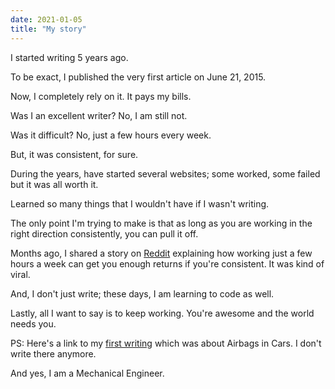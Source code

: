 ```yaml
---
date: 2021-01-05
title: "My story"
---
```


I started writing 5 years ago.

To be exact, I published the very first article on June 21, 2015.

Now, I completely rely on it. It pays my bills.

Was I an excellent writer? No, I am still not.

Was it difficult? No, just a few hours every week.

But, it was consistent, for sure.

During the years, have started several websites; some worked, some failed but it was all worth it.

Learned so many things that I wouldn't have if I wasn't writing.

The only point I'm trying to make is that as long as you are working in the right direction consistently, you can pull it off.

Months ago, I shared a story on [Reddit](https://bit.ly/39h8puq) explaining how working just a few hours a week can get you enough returns if you're consistent. It was kind of viral.

And, I don't just write; these days, I am learning to code as well.

Lastly, all I want to say is to keep working. You're awesome and the world needs you.

PS: Here's a link to my [first writing](https://bit.ly/2UYZPYP) which was about Airbags in Cars. I don't write there anymore.

And yes, I am a Mechanical Engineer.